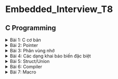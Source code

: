 # Embedded_Interview_T8
## C Programming
<details>
<summary>Bài 1: C cơ bản</summary>

### 1. Kiểu dữ liệu
Các kiểu dữ liệu sử dụng thư viện `<stdint.h>`:

|C type                |stdint.h type  |Bits  |Range                                                    |
|:--------------------:|:-------------:|:----:|:-------------------------------------------------------:|
|unsigned char         |uint8_t        |8     |0 to 255                                                 |
|char                  |int8_t         |8     |-128 to 127                                              |
|unsigned short        |uint16_t       |16    |0 to 65,535                                              |
|short                 |int16_t        |16    |-32,768 to 32,767                                        |
|unsigned int          |uint32_t       |32    |0 to 4,294,967,295                                       |
|int                   |int32_t        |32    |-2,147,483,648 to 2,147,483,647                          |
|unsigned long long    |uint64_t       |64    |0 to 18,446,744,073,709,551,615                          |
|long long             |int64_t        |64    |-9,223,372,036,854,775,808 to 9,223,372,036,854,775,807  |

Nếu gán cho biến một giá trị lớn hơn giới hạn kiểu dữ liệu của biến, chương trình sẽ báo lỗi.

Ví dụ:
```c
#include <stdio.h>
#include <stdint.h>

uint8_t var;

int main()
{
    var = 10;

    printf("Gia tri cua var: %d", var);
    return 0;
}
```
Output:

`Gia tri cua var: 10`
  
***
### 2. typedef
`typedef` là một từ khóa dùng để định nghĩa lại tên của một kiểu dữ liệu, cung cấp cho kiểu dữ liệu có sẵn một tên mới nhằm thuận tiện cho việc viết code.

Ví dụ:
```c
#include <stdio.h>
#include <stdint.h>

typedef int number;

int main(int argc, char const *argv[])
{
    number var = 100;

    printf("Gia tri cua var: %d", var);
    return 0;
}
```

Output:

`Gia tri cua var: 100`
  
***
### 3. Câu điều kiện
#### 3.1. if
Cú pháp:
```c
if(Điều kiện) {Khối lệnh}
```
Câu lệnh `if` sẽ kiểm tra "Điều kiện", "Khối lệnh" chỉ được thực thi khi "Điều kiện" đúng.

Ví dụ:
```c
int i = 20;

if (i > 10)
{
    printf("i lon hon 10");
}
```
Output:

`i lon hon 10`

#### 3.2. if ... else
Cú pháp:
```c
if(Điều kiện) {Khối lệnh 1}
else {Khối lệnh 2}
```
"Điều kiện" đúng sẽ thực thi "Khối lệnh 1", sai sẽ thực thi "Khối lệnh 2".

Ví dụ:
```c
int i = 5;

if (i > 10)
{
    printf("i lon hon 10");
}
else
{
    printf("i nho hon 10");
}
```
Output:

`i nho hon 10`
  
#### 3.3. else if
Muốn kiểm tra nhiều điều kiện hơn có thể sử dụng cú pháp `else if`:
```c
if(Điều kiện 1) {Khối lệnh 1}
else if(Điều kiện 2) {Khối lệnh 2}
else {Khối lệnh 3}
```
Ví dụ:
```c
int i = 10;

if (i > 10)
{
    printf("i lon hon 10");
}
else if (i == 10)
{
    printf("i bang 10");
}
else
{
    printf("i nho hon 10");
}
```
Output:

`i bang 10`
  
#### 3.4. switch case
Cú pháp:
```c
switch (expression)
​{
   case constant1:
     // statements
     break;
   case constant2:
     // statements
     break;
   default:
     // default statements
}
```
- `expression` sẽ được so sánh với các giá trị của các `case`.
- Nếu giá trị của `case` khớp với `expression`, các khối lệnh tương ứng sau case đó sẽ được thực hiện cho tới khi gặp lệnh `break`.
- Nếu không sử dụng `break` thì tất cả các case kể từ case khớp giá trị đều được thực hiện.
- `default` sẽ được thực hiện nếu không có case nào khớp giá trị với `expression`.

Ví dụ:
```c
int i = 2;

switch (i)
{
case 1:
    printf("case 1");
    break;

case 2:
    printf("case 2");
    break;
    
default:
    printf("default");
    break;
}
```
Output:

`case 2`

***
### 4. enum
Kiểu liệt kê `enum` là một kiểu dữ liệu do người dùng tự định nghĩa, dùng để gán tên cho các giá trị hằng số.

Ví dụ:
```c
#include <stdio.h>

enum var {
    var_1,
    var_2,
    var_3
};

int main(int argc, char const *argv[])
{
    printf("var_1 = %d\n", var_1);
    printf("var_2 = %d\n", var_2);
    printf("var_3 = %d\n", var_3);

    return 0;
}
```
Output:
```c
  var_1 = 0
  var_2 = 1
  var_3 = 2
```
***
### 5. Vòng lặp
#### 5.1. for
Cú pháp:
```c
for(khai báo giá trị ban đầu; điều kiện lặp; toán tử)
{
  // Khối lệnh cần lặp
}
```
- B1: Khởi tạo giá trị ban đầu.
- B2: Kiểm tra điều kiện lặp. Nếu đúng thì thực hiện khối lệnh cần lặp. Nếu sai thì kết thúc vòng lặp.
- B3: Thực hiện toán tử, trở lại B2.

Ví dụ:
```c
for (int i = 0; i < 5; i++)
{
    printf("%d  ", i);
}
```
Output:

`0  1  2  3  4`

* Ta có thể không cần khai báo giá trị ban đầu, điều kiện lặp, toán tử. Lúc này, vòng lặp `for(;;)` luôn luôn đúng và khối lệnh được lặp lại liên tục. Ta có thể sử dụng lệnh `break` để thoát khỏi vòng lặp.

Ví dụ:
```c
int i = 0;
for (;;)
{
    if (i == 5) break;
    printf("%d  ", i);
    i++;
}
```
Output:

`0  1  2  3  4`

* Ta có thể sự dụng lệnh `continue để bỏ qua một bước lặp bất kỳ.

Ví dụ:
```c
for (int i = 0; i < 5; i++)
{
    if (i == 2) continue;
    printf("%d  ", i);
}
```
Output:
```
0  1  3  4 
```
#### 5.2. while
Nếu không biết trước số vòng lặp, ta có thể sử dụng vòng lặp `while`.

Cú pháp:
```c
while(điều kiện lặp)
{
  // Khối lệnh cần lặp
}
```
Đầu tiên điều kiện lặp được kiểm tra. Nếu đúng, khối lệnh sẽ được thực thi và kiểm tra lại điều kiện để tiếp tục vòng lặp. Nếu sai sẽ kết thúc vòng lặp.

Ví dụ:
```c
int i = 0;
while (i < 5)
{
    printf("%d  ", i);
    i++;
}
```
Output:
```
0  1  2  3  4
```
#### 5.3. do while
Tương tự như vòng lặp `while` nhưng khối lệnh sẽ được thực thi trước rồi mới kiểm tra điều kiện lặp.

Cú pháp:
```c
do
{
    // Khối lệnh cần lặp
}
while (điều kiện lặp)
```
Ví dụ:
```c
int i = 0;
do
{
    printf("do ... while loop");
} while (i != 0);

printf("\n----------\n");

while (i != 0)
{
    printf("while loop");
}
```
Output:
```
do ... while loop
----------
```
Có thể thấy, chỉ có khối lệnh của vòng lặp `do while` được thực hiện.
***
</details>
    
<details>
<summary>Bài 2: Pointer</summary>
    
### 1. Khái niệm con trỏ (Pointer)
#### 1.1. Bộ nhớ lưu trữ biến 
Bộ nhớ RAM chứa rất nhiều ô nhớ, mỗi ô nhớ có kích thước 1 byte.    
Mỗi ô nhớ có địa chỉ duy nhất và địa chỉ này được đánh số từ 0 trở đi. Nếu CPU 32 bit thì có 2^32 địa chỉ có thể đánh cho các ô nhớ trong RAM.    
<img src="https://gochocit.com/wp-content/uploads/2021/09/dia-chi-don-vi-nho-duoc-danh-dia-chi.png">    
Khi khai báo biến, trình biên dịch dành riêng một vùng nhớ với địa chỉ duy nhất để lưu biến. Trình biên dịch có nhiệm vụ liên kết địa chỉ ô nhớ đó với tên biến. Khi gọi tên biến, nó sẽ truy xuất tự động đến ô nhớ đã liên kết với tên biến để lấy dữ liệu. Các bạn phải luôn phân biệt giữa địa chỉ bộ nhớ và dữ liệu được lưu trong đó.    
![](https://gochocit.com/wp-content/uploads/2021/09/dia-chi-cua-bien-la-dia-chi-o-nho-dau-tien-687x159.png)    
Có thể lấy địa chỉ của một biến bằng cách sử dụng toán tử **&**.  
```c
int a = 10;
printf("Dia chi cua a: %p", &a);
```
```c
Dia chi cua a: 000000edb61ffb0c
```
Địa chỉ của biến bản chất cũng là một con số thường được biểu diễn ở hệ cơ số 16. Ta có thể sử dụng con trỏ (pointer) để lưu địa chỉ của các biến.    
#### 1.2. Con trỏ là gì?
Trong ngôn ngữ C/C++, **con trỏ (pointer)** là những biến lưu trữ địa chỉ bộ nhớ của những biến khác.    
![](https://gochocit.com/wp-content/uploads/2021/09/con-tro-luu-dia-chi-cua-bien-374x245.png)    
Trong hình trên, biến **var** lưu giá trị 5 có địa chỉ là **0x61ff08**. Biến **pointVar** là biến con trỏ, lưu địa chỉ của biến **var** (trỏ đến vùng nhớ của biến var), tức là nó lưu giá trị **0x61ff08**.    
#### 1.3. Khai báo biến con trỏ
Cú pháp: `<kiểu dữ liệu> *<tên biến con trỏ>;`    
Ví dụ:
```c
char *ch1, *ch2;    // ch1 và ch2 là biến con trỏ, trỏ tới vùng nhớ kiểu char (1 byte).
int *p1, p2;        // p1 là biến con trỏ, trỏ tới vùng nhớ kiểu int (4 bytes), còn p2 là biến kiểu int bình thường.
```
#### 1.4. Khởi tạo biến con trỏ
- Một biến bất kỳ phải xác định 2 thứ: **địa chỉ của biến** và **giá trị của biến**. Biến con trỏ cũng thế.    
- Khi mới khai báo, biến con trỏ được đặt ở địa chỉ nào đó (không biết trước), chứa giá trị là một địa chỉ không xác định hoặc địa chỉ 0xCCCCCCCC – là một địa chỉ đặc biệt, cho biết con trỏ chưa được khởi tạo. Sử dụng toán tử **&** để đặt địa chỉ của một biến vào con trỏ.    
- Cú pháp: `<tên biến con trỏ> = &<tên biến>;`    
Ví dụ:
```c
int a, b;
int *pa, *pb;
pa = &a;
pb = &b;
```
#### 1.5. Sử dụng biến con trỏ
Ví dụ:
```c
#include <stdio.h>

int main()
{
    int a = 10;
    int *pa = &a;
    // Dia chi
    printf("Gia tri cua con tro pa la dia chi cua bien a: %p\n", pa);
    printf("Dia chi cua bien a: %p\n", &a);
    // Gia tri
    printf("Gia tri cua vung nho ma con tro pa tro den: %d\n", *pa);
    printf("Gia tri cua bien a: %d\n", a);

    return 0;
}
```
Output:
```c
Gia tri cua con tro pa la dia chi cua bien a: 0000007b709ffd74
Dia chi cua bien a: 0000007b709ffd74
Gia tri cua vung nho ma con tro pa tro den: 10
Gia tri cua bien a: 10
```
***
### 2. Con trỏ hàm (Function Pointer)
- Con trỏ không chỉ lưu địa chỉ của một biến mà còn có thể lưu địa chỉ của các đối tượng khác như mảng, hàm,... Một biến con trỏ lưu địa chỉ của một hàm ta gọi nó là con trỏ hàm. Thông qua con trỏ hàm, ta có thể gọi hàm mà nó trỏ tới.    
- Cú pháp: `<kiểu trả về> (*<tên con trỏ>)(<danh sách kiểu dữ liệu của các thông số đầu vào>)`    
Ví dụ:
```c
#include <stdio.h>

void tong (int a, int b){
    printf("Tong %d va %d la: %d", a, b, a+b);
}

int main()
{
    void (*ptrTong)(int, int) = &tong;    // Con trỏ ptrTong có kiểu trả về là void, tham số truyền vào có kiểu integer và integer
    ptrTong(6, 9);
    
    return 0;
}
```
Output:
```c
Tong 6 va 9 la: 15
```
Bên cạnh đó, ta có thể sử dụng con trỏ hàm để truyền vào một hàm.
Ví dụ:
```c
#include <stdio.h>

void tong (int a, int b){
    printf("Tong %d va %d la: %d", a, b, a+b);
}

void tinhtoan (int a, int b, void (*pheptinh)(int ,int)){
    pheptinh(a, b);
}

int main()
{
    tinhtoan(5, 7, &tong);

    return 0;
}
```
Output:
```c
Tong 5 va 7 la: 12
```
***
### 3. Con trỏ void
- Con trỏ chỉ có thể trỏ đến địa chỉ có kiểu dữ liệu của giá trị trùng với kiểu dữ liệu của con trỏ đó. Ví dụ con trỏ int chỉ có thể trỏ đến địa chỉ có giá trị kiểu int, con trỏ char chỉ có thể trỏ đến địa chỉ có giá trị kiểu char.
- Tuy nhiên ta có thể sử dụng con trỏ void để trỏ đến địa chỉ của bất kì kiểu dữ liệu nào.
- Để in ra giá trị mà con trỏ void trỏ đến, ta phải ép kiểu con trỏ void về kiểu của giá trị mà con trỏ void trỏ đến.     
Ví dụ:
```c
#include <stdio.h>

int tong (int a, int b){
    return a + b;
}

int main()
{
    void *ptr;

    int i = 10;
    ptr = &i;
    printf("Dia chi cua i: %p, Gia tri cua i: %d\n", ptr, *((int *)ptr));

    float f = 12.5;
    ptr = &f;
    printf("Dia chi cua f: %p, Gia tri cua f: %f\n", ptr, *((float *)ptr));

    char c = 'A';
    ptr = &c;
    printf("Dia chi cua c: %p, Gia tri cua c: %c\n", ptr, *((char *)ptr));
    
    ptr = &tong;
    printf("Dia chi cua tong: %p, Gia tri cua tong: %d\n", ptr, ((int (*)(int, int))ptr)(5, 7));

    return 0;
}
```
Output:
```c
Dia chi cua i: 000000f0aa9ffac4, Gia tri cua i: 10
Dia chi cua f: 000000f0aa9ffac0, Gia tri cua f: 12.500000
Dia chi cua c: 000000f0aa9ffabf, Gia tri cua c: A
Dia chi cua tong: 00007ff759cd1591, Gia tri cua tong: 12
```
***
### 4. Con trỏ NULL
Con trỏ NULL là con trỏ lưu địa chỉ 0x00000000. Tức địa chỉ bộ nhớ 0, có ý nghĩa đặc biệt, cho biết con trỏ không trỏ vào đâu cả.    
```c
int *p2;//con trỏ chưa khởi tạo, vẫn trỏ đến một vùng nhớ nào đó không xác định
int *p3 = NULL;//con trỏ null không trỏ đến vùng nhớ nào
```
Khi khởi tạo con trỏ NULL, chữ **NULL** phải viết hoa, viết thường **null** sẽ bị lỗi.    
***
### 5. Con trỏ cấp 2 (Pointer to pointer)
Con trỏ cấp 2 (Pointer to pointer) là một loại con trỏ dùng để lưu trữ địa chỉ của 1 biến con trỏ khác.    
Ví dụ:
```c
int a = 10;
int *ptr = &a;
int **ptp = &ptr;

printf("- Gia tri cua ptp la dia chi cua ptr: %p\n", ptp);
printf("  Dia chi cua ptr: %p\n", &ptr);
printf("- Gia tri ma ptp tro den la dia chi cua a: %p\n", *ptp);
printf("  Dia chi cua a: %p\n", &a);
printf("- Gia tri tai dia chi ma ptp tro den: %d\n", **ptp);
printf("  Gia tri cua a: %d\n", a);
```
Output:
```c
- Gia tri cua ptp la dia chi cua ptr: 000000c9689ffc98
  Dia chi cua ptr: 000000c9689ffc98
- Gia tri ma ptp tro den la dia chi cua a: 000000c9689ffca4
  Dia chi cua a: 000000c9689ffca4
- Gia tri tai dia chi ma ptp tro den: 10
  Gia tri cua a: 10
```
***
</details>

<details>
<summary>Bài 3: Phân vùng nhớ</summary>
<img src="https://upload.wikimedia.org/wikipedia/commons/thumb/5/50/Program_memory_layout.pdf/page1-225px-Program_memory_layout.pdf.jpg">
    
### 1. Phân vùng text
– Quyền truy cập chỉ Read và nó chứa lệnh để thực thi nên tránh sửa đổi instruction.
– Chứa khai báo hằng số trong chương trình (.rodata).
### 2. Phân vùng data
– Quyền truy cập là read-write.
– Chứa biến toàn cục or biến static với giá trị khởi tạo khác không.
– Được giải phóng khi kết thúc chương trình.
### 4. Phân vùng Bss
– Quyền truy cập là read-write.
– Chứa biến toàn cục or biến static với giá trị khởi tạo bằng không or không khởi tạo.
– Được giải phóng khi kết thúc chương trình.
### 5. Phân vùng Stack
– Quyền truy cập là read-write.
– Được sử dụng cấp phát cho biến local, input parameter của hàm,…
– Sẽ được giải phóng khi ra khỏi block code/hàm
### 6. Phân vùng Heap
– Quyền truy cập là read-write.
– Được sử dụng để cấp phát bộ nhớ động như: Malloc, Calloc, …
– Sẽ được giải phóng khi gọi hàm free,...
***
</details>

<details>
<summary>Bài 4: Các dạng khai báo biến đặc biệt</summary>

### 1. Static
- Biến static hay biến tĩnh, được tạo ra bên trong một khối lệnh có khả năng lưu giữ giá trị của nó cho dù chương trình đã chạy ra bên ngoài khối lệnh chứa nó.
- Khi 1 biến cục bộ được khai báo với từ khóa static. Biến sẽ chỉ được khởi tạo 1 lần duy nhất và tồn tại suốt thời gian chạy chương trình. Giá trị của nó không bị mất đi ngay cả khi kết thúc hàm.
- Tuy nhiên khác với biến toàn cục có thể gọi trong tất cả mọi nơi trong chương trình, thì biến cục bộ static chỉ có thể được gọi trong nội bộ hàm khởi tạo ra nó. Mỗi lần hàm được gọi, giá trị của biến chính bằng giá trị tại lần gần nhất hàm được gọi.
- Cú pháp: `static <kiểu dữ liệu> <tên biến>;`
     
Ví dụ:    
Không sử dụng static:
```c
#include <stdio.h>

void sum()
{
    int i = 0;
    i++;
    printf("i = %d\n", i);
}

int main(int argc, char const *argv[])
{
    sum();
    sum();
    sum();
    return 0;
}
```
```c
i = 1
i = 1
i = 1
```
Sử dụng static:
```c
#include <stdio.h>

void sum()
{
    static int i = 0;
    i++;
    printf("i = %d\n", i);
}

int main(int argc, char const *argv[])
{
    sum();
    sum();
    sum();
    return 0;
}
```
```c
i = 1
i = 2
i = 3
```
***
### 2. Extern
Trong C, khi 1 biến đi sau từ khóa “extern” có nghĩa là:
- Nó là tham chiếu của một biến,hàm cùng tên nào đó, đã được định nghĩa bên ngoài. Nó chỉ khai báo chứ không định nghĩa ( cấp phát bộ nhớ cho biến ).
- Biến được tham chiếu phải được khai báo ở cấp độ cao nhất (toàn cục), và có thể nằm trong một file khác.
Trong C, một chương trình lớn có thể được chia thành các module nhỏ hơn, các module này có thể được biên dịch riêng lẻ và được liên kết lại với nhau. Điều này được thực hiện nhằm tăng tốc độ quá trình biên dịch các chương trình lớn.

Tuy nhiên, khi các module được liên kết, các tập tin phải được chương trình thông báo cho biết về các biến toàn cục được yêu cầu. Một biến toàn cục chỉ có thể được khai báo một lần. Nếu hai biến toàn cục có cùng tên được khai báo trong cùng một tập tin, một thông điệp lỗi ‘duplicate variable name’ (tên biến trùng) có thể được hiển thị hoặc đơn giản trình biên dịch C chọn một biến khác.

Để sử dụng được biến toàn cục ở một file khác, chúng ta phải khai báo lại biến và thêm từ khóa extern phía trước, để báo rằng biến này đã được khi báo ở file khác.

Cú pháp: `extern <kiểu dữ liệu> <Tên Biến>;`

Lưu ý:
- Khi sử dụng extern, không được khai báo giá trị ban đầu cho biến.
- Extern không thể tham chiếu được các biến static của file khác.

Ví dụ:    
File 1 ta khai báo các biến và hàm:
```c
#include <stdio.h>

int value = 0;

void check()
{
    printf("Hello!\n");
}
```
Ở file 2, ta dùng extern để gọi các biến và hàm ở file 1:
```c
#include <stdio.h>

extern int value;

extern void check();

int main(int argc, char const *argv[])
{
    value = 20;
    printf("%d\n", value);

    check();

    return 0;
}
```
Kết quả:
```c
20
Hello!
```
***
### 3. Volatile
Volatile có nghĩa là không dự đoán được. Một biến sử dụng với volatile qualifier có nghĩa là nói với compiler là biến này có thể sẽ được thay đổi ở bất kì chỗ nào.

Một biến cần được khai báo dưới dạng biến volatile khi mà giá trị của nó có thể thay đổi một cách không báo trước. Việc khai báo biến volatile là rất cần thiết để tránh những lỗi sai khó phát hiện do tính năng optimization của compiler.

Cú pháp: `volatile <kiểu dữliệu> <tên dữ liệu>;`
***
### 4. Register
Tác dụng của từ khóa register, nói một cách ngắn gọn là làm tăng hiệu năng(performance) của chương trình.

Cú pháp: `register <kiểu dữ liệu> <tên biến>;`

Trong kiến trúc của vi xử lý thì ALU (Arithmetic Logic Unit) đóng vai trò xử lý các tính toán số học. Dữ liệu đưa vào làm việc với ALU phải chứa trong một vùng đặc biệt, gọi là các thanh ghi(register), và ALU chỉ làm việc với đống thanh ghi đó.

Trong khi đó các biến khai báo trong chương trình thì đặt ở bộ nhớ ngoài (RAM chẳng hạn …). Do đó với khai báo biến thông thường, để thực hiện một phép tính thì cần có 3 bước.
1. Nạp giá trị từ vùng nhớ chứa biến vào register
2. Yêu cầu ALU xử lý register vừa được nạp giá trị.
3. Đưa kết quả vừa xử lý của ALU ra ngoài vùng nhớ chứa biến.

![](http://www.avr-asm-tutorial.net/avr_gra/sram.gif)

Khi thêm từ khóa register để khai báo biến, thì tức là ta đã yêu cầu trình biên dịch ưu tiên đặc biệt dành luôn vùng register để chứa biến đó. Và hiển nhiên khi thực hiện tính toán trên biến đó thì giảm được bước 1 và 3, giảm bớt thủ tục vậy nên hiệu năng tăng lên.
***
</details>

<details>
<summary>Bài 5: Struct/Union</summary>

### 1. Struct
Structure trong C là một kiểu dữ liệu do người dùng tự định nghĩa cho phép lưu trữ các loại phần tử khác nhau.

Mỗi phần tử của một cấu trúc được gọi là một thành viên (member).

Cú pháp:
```c
struct structure_name {
    data_type member1;
    data_type member2;
    ...
    data_type memeberN;
};
```
Ví dụ:
```c
struct SinhVien {
    int id;
    char name[50];
    char class[10];
} sv1, sv2;
```
Ta có thể truy cập các thành viên trong con trỏ bằng cách khai báo toán tử `.` hoặc `->` (đối với con trỏ).

Ví dụ:
```c
sv1.id = 100;
sv1.name = "Nam";
sv1.class = "ABC123";
```
***
### 2. Union
Cũng giống như structure, union trong C là kiểu dữ liệu do người dùng định nghĩa được sử dụng để chứa các loại phần tử khác nhau, nhưng nó cho cho phép các thành viên sử dụng chung địa chỉ.

Điều này có nghĩa khi thay đổi giá trị một thành viên sẽ ảnh hưởng tới giá trị của các thành viên khác.

Cú pháp:
```c
union union_name {
    data_type member1;
    data_type member2;
    ...
    data_type memeberN;
};
```
Cách khai báo và truy cập các thành viên của union tương tự như khi sử dụng structure.
***
### 3. Tổ chức bộ nhớ của struct và union
Cả struct và union đều được dùng lưu giá trị của nhiều đối tượng, tuy nhiên chúng có sự khác nhau về mặt quản lý bộ nhớ:
- Mỗi thành viên trong struct được lưu trữ ở các vùng nhớ khác nhau. Kích thước của struct là tổng độ lớn của các vùng nhớ này.
- Các thành viên trong union dùng chung một vùng nhớ. Kích thước của union bằng độ lớn của vùng nhớ này.

**Đối với struct:**

Ta xét ví dụ sau:
```c
#include <stdio.h>

typedef struct
{
    int i;      // 4 byye
    float f;    // 4 byte
    char c[5];  // 4 byte + 1 byte + 3 byte padding = 8 byte
} struct_Data;  // 4 + 4 + 8 = 16 byte

int main()
{
    printf("size truct: %d\n", sizeof(struct_Data));
}
```
Kết quả:
```
size truct: 16
```
Đối với struct trên, int có kích thước 4 byte, float là 4 byte, char là 1 byte, vì thế kích thước mong đợi là 4 + 4 + 5 = 13 byte. Tuy nhiên thực tế kích thước nhận được là 16 byte.

Đầu tiên trình biên dịch sẽ lấy kích thước của kiểu dữ liệu lớn nhất (ở đây là 4 byte), sau đó cấp phát 1 block bằng đúng 4 byte cho biến i, cấp tiếp 4 byte cho biến f, đối với mảng c có 5 ký tự, trình biên dịch cấp 4 byte cho 4 ký tự đầu tiên, cấp tiếp 4 byte để lưu ký tự thứ 5 nên sẽ dư ra 3 byte đệm.

Vì vậy struct trên sử dụng 13 byte và dư 3 byte, tổng là 16 byte.

Ta xét thêm một ví dụ:
```c
typedef struct
{
    int i;      // 4 byye
    char c1;    // 1 byte + 3 byte padding = 4 byte
    char c2;    // 1 byte -> padding of c1 = 0 byte
} struct_Data;  // 4 + 4 = 8 byte
```
Đối với ví dụ trên, kiểu dữ liệu có kích thước lớn nhất là int (4 byte). Tương tự như ví dụ đầu tiên, trình biên dịch sẽ cấp 1 block 4 byte cho biến i, cấp 4 byte tiếp theo cho biến c1. Do c1 chỉ sử dụng 1 byte nên còn dư 3 byte. Do còn dư 3 byte chưa sử dụng nên trình biên dịch sẽ "đẩy" biến c2 có kích thước 1 byte vào, dư lại 2 byte.

Vì thế struct trên sử dụng 6 byte và dư 2 byte, tổng là 8 byte.

**Đối với union**

Xét ví dụ sau:
```c
typedef union
{
    int i;
    char c[5];
} union_Data;
```
Tương tự như struct, trình biên dịch chọn kích thước của của kiểu dữ liệu có kích thước lớn nhất để cấp phát ô nhớ.

Đối với ví dụ trên, đầu tiên trình biên dịch cấp 4 byte nhớ, vừa đủ để lưu biến i nhưng lại dư ra 1 ký tự của mảng c. Trình biên dịch sẽ tiếp tục cấp thêm 4 byte để lưu ký tự này và dư ra 3 byte đệm. Tổng số byte được cấp cho union này là 8 byte.
***
</details>

<details>
<summary>Bài 6: Compiler</summary>

###
Quy trình dịch là quá trình chuyển đổi từ ngôn ngữ bậc cao (NNBC) (C/C++, Pascal, Java, C#…) sang ngôn ngữ đích (ngôn ngữ máy) để máy tính có thể hiểu và thực thi. Ngôn ngữ lập trình C là một ngôn ngữ dạng biên dịch. Chương trình được viết bằng C muốn chạy được trên máy tính phải trải qua một quá trình biên dịch để chuyển đổi từ dạng mã nguồn sang chương trình dạng mã thực thi. Quá trình được chia ra làm 4 giai đoạn chính:

- Giai đoàn tiền xử lý (Pre-processor)
- Giai đoạn dịch NNBC sang Assembly (Compiler)
- Giai đoạn dịch Assembly sang ngôn ngữ máy (Assembler)
- Giai đoạn liên kết (Linker)

![](https://images.viblo.asia/3201b532-4087-4cfc-bc2e-a0d07858beca.png)

### 1. Giai đoạn tiền xử lý – Preprocessor
Giai đoạn này sẽ thực hiện:
- Nhận mã nguồn.
- Xóa bỏ tất cả chú thích, comments của chương trình.
- Chỉ thị tiền xử lý (bắt đầu bằng #) cũng được xử lý.

Ví dụ: chỉ thị #include cho phép ghép thêm mã chương trình của một tệp tiêu để vào mã nguồn cần dịch. Các hằng số được định nghĩa bằng #define sẽ được thay thế bằng giá trị cụ thể tại mỗi nơi sử dụng trong chương trình.

### 2. Cộng đoạn dịch Ngôn Ngữ Bậc Cao sang Assembly
- Phân tích cú pháp (syntax) của mã nguồn NNBC.
- Chuyển chúng sang dạng mã Assembly là một ngôn ngữ bậc thấp (hợp ngữ) gần với tập lệnh của bộ vi xử lý.

### 3. Công đoạn dịch Assembly
- Dịch chương trình => Sang mã máy 0 và 1.
- Một tệp mã máy (.obj) sinh ra trong hệ thống sau đó.

### 4. Giai đoạn Linker
- Trong giai đoạn này mã máy của một chương trình dịch từ nhiều nguồn (file .c hoặc file thư viện .lib) được liên kết lại với nhau để tạo thành chương trình đích duy nhất
- Mã máy của các hàm thư viện gọi trong chương trình cũng được đưa vào chương trình cuối trong giai đoạn này.
- Chính vì vậy mà các lỗi liên quan đến việc gọi hàm hay sử dụng biến tổng thể mà không tồn tại sẽ bị phát hiện. Kể cả lỗi viết chương trình chính không có hàm main() cũng được phát hiện trong liên kết.
- Kết thúc quá trình tất cả các đối tượng được liên kết lại với nhau thành một chương trình có thể thực thi được (executable hay .exe) thống nhất.
***
</details>

<details>
<summary>Bài 7: Macro</summary>

###
**1.** Khi ta sử dụng chỉ thị #include, nội dung chứa trong header file sẽ được sao chép vào file hiện tại.
Khi include sử dụng dấu ngoặc nhọn < > thì preprocessor sẽ được dẫn tới Include Directory của Compiler.

#include <file>

Còn khi sử dụng dấu ngoặc kép " " thì preprocessor sẽ tìm kiếm file trong thư mục cùng chứa với file chương trình của bạn

#include “file”
***
**2.**  Một Macro có thể coi là một loại viết tắt. Trước khi sử dụng một macro, bạn phải định nghĩa nó rõ ràng bằng chỉ thị #define, cấu trúc như ví dụ sau:

`#define BUFFER_SIZE 1020`

Ví dụ trên sẽ định nghĩa macro có tên ‘BUFFER_SIZE’ là viết tắt của ‘1020’.

Nếu sau lệnh #define này có xuất hiện macro ‘BUFFER_SIZE’ thì bộ Preprocessor thay thế bằng ‘1020’.

Ví dụ:
```c
#inclde <stdio.h>
#define BUFFER_SIZE 1020
int main()
{
printf(“buffer size is %d”, BUFFER_SIZE );
return 0;
}
```
Output: 
```
buffer size is 1020
```
***
**3.** Macro có thể là hàm chứa các tham số, các tham số này sẽ không được kiểm tra kiểu dữ liệu.

Ví dụ, macro INCREMENT(x) ở dưới, x có thể là bất cứ kiểu dữ liệu nào.
```c
#inclde <stdio.h>
#define INCREMENT(x) ++x
int main()
{
char *ptr = “12345”;
int x = 99;
printf(“%s\n”, INCREMENT(ptr));
printf(“%d\n”, INCREMENT(x));
return 0;
}
```
Output:
```
2345
100
```
***
**4.** Preprocessor chỉ thực hiện thay thế các macro chứ không thực hiện các phép tính toán.

Ta có ví dụ như sau:
```c
#include <stdio.h>
#define CALC(X,Y) (X*Y)
int main()
{
printf(“%d\n”,CALC(1+2, 3+4));
return 0;
}
```
Output:
```
11
```
Có thể thấy kết quả mong muốn là 21, tuy nhiên lại bằng 11.

Bởi vì các tham số sẽ được tính toán sau khi được thay thế nên macro CALC(1+2,3+4) sẽ trở thành (1+2*3+4) = (1+6+4) =(11).

Vậy để kết quả được tính đúng thì ta phải sửa lại như sau:
```c
#include <stdio.h>
#define CALC(X,Y) (X)*(Y)
int main()
{
printf(“%d\n”,CALC(1+2, 3+4));
return 0;
}
```
Output:
```
21
```
***
**5.** Các tokens được truyền cho các macro có thể được nối bằng cách sử dụng toán tử ## (còn được gọi là toán tử Token-Pasting)

Ví dụ:
```c
#include <stdio.h>
#define merge(X,Y) X##Y
int main()
{
printf(“%d\n”,merge(12, 34));
return 0;
}
```
Output:
```
1234
```
***
**6.** Một token được truyền cho macro có thể được chuyển thành một chuỗi kí tự bằng cách sử dụng dấu # trước nó

Ví dụ:
```c
#include <stdio.h>
#define convert(a) #a
int main()
{
printf(“%s”,convert(Hello!));
return 0;
}
```
Output:
```
Hello!
```
***
**7.** Các macro có thể được viết trong nhiều dòng bằng cách sử dụng dấu ‘\’. Dòng cuối cùng không cần có dấu ‘\’.

Ví dụ:
```c
#include <stdio.h>
#define PRINT(i,limit) while (i<limit)     \
                        {                  \
                        printf(“123 ”);    \
                        i++;               \
                        }
int main()
{
int i=0;
PRINT(i,3);
return 0;
}
```
Output:
```
123 123 123
```
***
**8.** Bộ Preprocessor có hỗ trợ các chỉ thị #if - #else nhằm sử dụng các macro làm các điều kiện thực thi lệnh

Ví dụ:
```c
#include <stdio.h>
#define NUMBER 3
int main()
{
#if NUMBER >= 2
printf(“Hello World!!!”);
#else
printf(“No define”);
#endif
}
```
Output:
```
Hello World!!!
```
***
**9.** Một header file có thể được thêm vào nhiều hơn 1 lần, điều này sẽ dẫn đến khai báo lại nhiều biến, hàm giống nhau và xuất hiện lỗi khi biên dịch. Để tránh vấn đề này, nên sử dụng #defined, #ifdef và #ifndef

Ví dụ:
```c
#include <stdio.h>
#ifndef MATH_H
#define MATH_H
#include <math.h>
int main()
{
int a=9;
printf(“%d”, sqrt(a));
}
#endif
```
Output:
```
3.000000
```
***
**10.** `__VA_ARGS__`

Ví dụ:
```c
#define SUM(...) printf ("SUM: ", __VA_ARGS__)
```
Macro này gọi là variadic. Khi macro này được gọi, tất cả những thứ gì nằm trong dấu "..." sẽ được thay thế hết vào `__VA_ARGS__`.
```c
SUM(1 + 2);
//Sẽ được thay thế thành:
printf ("SUM: ", 1 + 2);
```
Output:
```
SUM: 3
```
***
</details>
